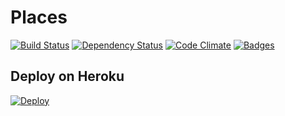 # Places

[![Build Status](http://img.shields.io/travis/aliou/places.svg)](https://travis-ci.org/aliou/places)
[![Dependency Status](http://img.shields.io/gemnasium/aliou/places.svg)](https://gemnasium.com/aliou/places)
[![Code Climate](http://img.shields.io/codeclimate/github/aliou/places.svg)](https://codeclimate.com/github/aliou/places)
[![Badges](http://img.shields.io/:badges-4/4-ff6799.svg)](https://github.com/badges/badgerbadgerbadger)

## Deploy on Heroku

[![Deploy](https://www.herokucdn.com/deploy/button.png)](https://heroku.com/deploy)
